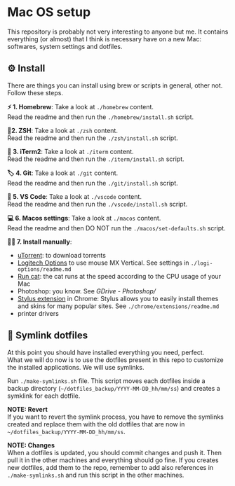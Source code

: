 # Mac OS setup

This repository is probably not very interesting to anyone but me.
It contains everything (or almost) that I think is necessary have on a new Mac: softwares, system settings and dotfiles.

## ⚙️ Install

There are things you can install using brew or scripts in general, other not.
Follow these steps.

**⚡️ 1. Homebrew**: Take a look at `./homebrew` content.\
Read the readme and then run the `./homebrew/install.sh` script.

**🚀2. ZSH**: Take a look at `./zsh` content.\
Read the readme and then run the `./zsh/install.sh` script.

**🌰 3. iTerm2**: Take a look at `./iterm` content.\
Read the readme and then run the `./iterm/install.sh` script.

**🏷 4. Git**: Take a look at `./git` content.\
Read the readme and then run the `./git/install.sh` script.

**🐛 5. VS Code**: Take a look at `./vscode` content.\
Read the readme and then run the `./vscode/install.sh` script.

**💻 6. Macos settings**: Take a look at `./macos` content.\
Read the readme and then DO NOT run the `./macos/set-defaults.sh` script.

**🖐🏻 7. Install manually**:

- [uTorrent](https://www.utorrent.com/intl/it/downloads/mac): to download torrents
- [Logitech Options](https://www.logitech.com/it-it/product/options) to use mouse MX Vertical. See settings in `./logi-options/readme.md`
- [Run cat](https://apps.apple.com/us/app/runcat/id1429033973?mt=12): the cat runs at the speed according to the CPU usage of your Mac
- Photoshop: you know. See _GDrive - Photoshop/_
- [Stylus extension](https://chrome.google.com/webstore/detail/stylus/clngdbkpkpeebahjckkjfobafhncgmne?hl=en) in Chrome: Stylus allows you to easily install themes and skins for many popular sites. See `./chrome/extensions/readme.md`
- printer drivers

## 🧲 Symlink dotfiles

At this point you should have installed everything you need, perfect.\
What we will do now is to use the dotfiles present in this repo to customize the installed applications. We will use symlinks.

Run `./make-symlinks.sh` file.
This script moves each dotfiles inside a backup directory (`~/dotfiles_backup/YYYY-MM-DD_hh/mm/ss`) and creates a symklink for each dotfile.

**NOTE: Revert**\
If you want to revert the symlink process, you have to remove the symlinks created and replace them with the old dotfiles that are now in `~/dotfiles_backup/YYYY-MM-DD_hh/mm/ss`.

**NOTE: Changes**\
When a dotfiles is updated, you should commit changes and push it. Then pull it in the other machines and everything should go fine.
If you creates new dotfiles, add them to the repo, remember to add also references in `./make-symlinks.sh` and run this script in the other machines.
